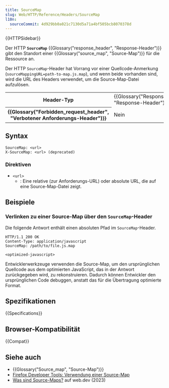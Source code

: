```yaml
---
title: SourceMap
slug: Web/HTTP/Reference/Headers/SourceMap
l10n:
  sourceCommit: 4d929bb0a021c7130d5a71a4bf505bcb8070378d
---
```


{{HTTPSidebar}}

Der HTTP **`SourceMap`** {{Glossary("response_header", "Response-Header")}} gibt den Standort einer {{Glossary("source_map", "Source-Map")}} für die Ressource an.

Der HTTP `SourceMap`-Header hat Vorrang vor einer Quellcode-Anmerkung (`sourceMappingURL=path-to-map.js.map`), und wenn beide vorhanden sind, wird die URL des Headers verwendet, um die Source-Map-Datei aufzulösen.

<table class="properties">
  <tbody>
    <tr>
      <th scope="row">Header-Typ</th>
      <td>{{Glossary("Response_header", "Response-Header")}}</td>
    </tr>
    <tr>
      <th scope="row">{{Glossary("Forbidden_request_header", "Verbotener Anforderungs-Header")}}</th>
      <td>Nein</td>
    </tr>
  </tbody>
</table>

## Syntax

```http
SourceMap: <url>
X-SourceMap: <url> (deprecated)
```

### Direktiven

- `<url>`
  - : Eine relative (zur Anforderungs-URL) oder absolute URL, die auf eine Source-Map-Datei zeigt.

## Beispiele

### Verlinken zu einer Source-Map über den `SourceMap`-Header

Die folgende Antwort enthält einen absoluten Pfad im `SourceMap`-Header.

```http
HTTP/1.1 200 OK
Content-Type: application/javascript
SourceMap: /path/to/file.js.map

<optimized-javascript>
```

Entwicklerwerkzeuge verwenden die Source-Map, um den ursprünglichen Quellcode aus dem optimierten JavaScript, das in der Antwort zurückgegeben wird, zu rekonstruieren. Dadurch können Entwickler den ursprünglichen Code debuggen, anstatt das für die Übertragung optimierte Format.

## Spezifikationen

{{Specifications}}

## Browser-Kompatibilität

{{Compat}}

## Siehe auch

- {{Glossary("Source_map", "Source-Map")}}
- [Firefox Developer Tools: Verwendung einer Source-Map](https://firefox-source-docs.mozilla.org/devtools-user/debugger/how_to/use_a_source_map/index.html)
- [Was sind Source-Maps?](https://web.dev/articles/source-maps) auf web.dev (2023)
